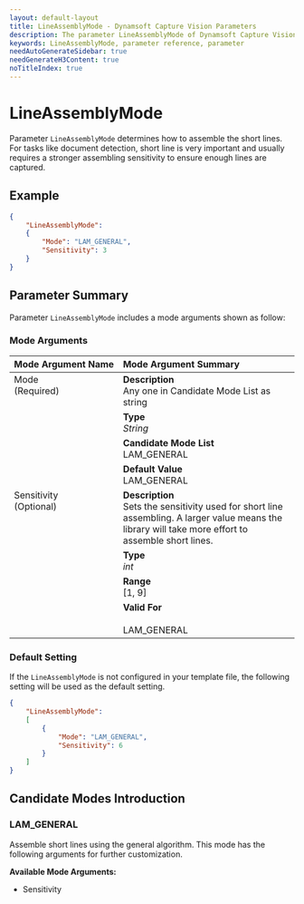 ```yaml
---
layout: default-layout
title: LineAssemblyMode - Dynamsoft Capture Vision Parameters
description: The parameter LineAssemblyMode of Dynamsoft Capture Vision is for assembling short lines.
keywords: LineAssemblyMode, parameter reference, parameter
needAutoGenerateSidebar: true
needGenerateH3Content: true
noTitleIndex: true
---
```



# LineAssemblyMode

Parameter `LineAssemblyMode` determines how to assemble the short lines. For tasks like document detection, short line is very important and usually requires a stronger assembling sensitivity to ensure enough lines are captured.

## Example

```json
{
    "LineAssemblyMode":
    {
        "Mode": "LAM_GENERAL",
        "Sensitivity": 3
    }
}
```

## Parameter Summary

Parameter `LineAssemblyMode` includes a mode arguments shown as follow:

### Mode Arguments

<table style = "text-align:left">
    <thead>
        <tr>
            <th nowrap="nowrap">Mode Argument Name</th>
            <th nowrap="nowrap">Mode Argument Summary</th>
        </tr>
    </thead>
    <tr>
        <td rowspan = "4" style="vertical-align:text-top">Mode<br>(Required)</td>
        <td><b>Description</b><br>Any one in Candidate Mode List as string
        </td>
    </tr>
    <tr>
        <td><b>Type</b><br><i>String</i>
        </td>
    </tr>
    <tr>
        <td><b>Candidate Mode List</b><br>LAM_GENERAL
        </td>
    </tr>
    <tr>
        <td><b>Default Value</b><br>LAM_GENERAL
        </td>
    </tr>
    <tr>
        <td rowspan = "5" style="vertical-align:text-top">Sensitivity<br>(Optional)</td>
        <td><b>Description</b><br>Sets the sensitivity used for short line assembling. A larger value means the library will take more effort to assemble short lines.
        </td>
    </tr>
    <tr>
        <td><b>Type</b><br><i>int</i>
        </td>
    </tr>
    <tr>
        <td><b>Range</b><br>[1, 9]
        </td>
    </tr>
    <tr>
        <td><b>Valid For</b><br>
        <br>LAM_GENERAL
        </td>
    </tr>
</table>

### Default Setting

If the `LineAssemblyMode` is not configured in your template file, the following setting will be used as the default setting.

```json
{
    "LineAssemblyMode":
    [
        {
            "Mode": "LAM_GENERAL",
            "Sensitivity": 6
        }
    ]
}
```

## Candidate Modes Introduction

### LAM_GENERAL

Assemble short lines using the general algorithm. This mode has the following arguments for further customization.

**Available Mode Arguments:**

- Sensitivity
